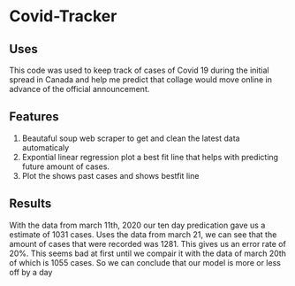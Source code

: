 # Covid-Tracker

## Uses
This code was used to keep track of cases of Covid 19 during the initial spread in Canada and help me predict that collage would move online in advance of the official announcement.

## Features
1) Beautaful soup web scraper to get and clean the latest data automaticaly
2) Expontial linear regression plot a best fit line that helps with predicting future amount of cases.
3) Plot the shows past cases and shows bestfit line

## Results 
With the data from march 11th, 2020 our ten day predication gave us a estimate of 1031 cases. Uses the data from march 21, we can see that the amount of cases that were recorded was 1281. This gives us an error rate of 20%. This seems bad at first until we compair it with the data of march 20th of which is 1055 cases. So we can conclude that our model is more or less off by a day
